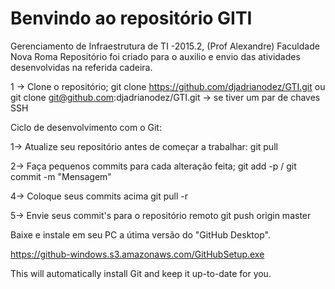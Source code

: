 # Benvindo ao repositório GITI

Gerenciamento de Infraestrutura de TI -2015.2, (Prof Alexandre) Faculdade Nova Roma Repositório foi criado para o auxilio e envio das atividades desenvolvidas na referida cadeira.

1 -> Clone o repositório; git clone https://github.com/djadrianodez/GTI.git ou git clone git@github.com:djadrianodez/GTI.git -> se tiver um par de chaves SSH

Ciclo de desenvolvimento com o Git:

1-> Atualize seu repositório antes de começar a trabalhar: git pull

2-> Faça pequenos commits para cada alteração feita; git add -p / git commit -m "Mensagem"

4-> Coloque seus commits acima git pull -r

5-> Envie seus commit's para o repositório remoto git push origin master

Baixe e instale em seu PC a útima versão do "GitHub Desktop".

https://github-windows.s3.amazonaws.com/GitHubSetup.exe

This will automatically install Git and keep it up-to-date for you.
